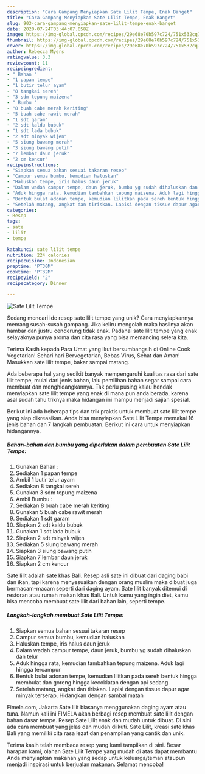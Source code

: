 ```yaml
---
description: "Cara Gampang Menyiapkan Sate Lilit Tempe, Enak Banget"
title: "Cara Gampang Menyiapkan Sate Lilit Tempe, Enak Banget"
slug: 903-cara-gampang-menyiapkan-sate-lilit-tempe-enak-banget
date: 2020-07-24T03:44:07.058Z
image: https://img-global.cpcdn.com/recipes/29e68e70b597c724/751x532cq70/sate-lilit-tempe-foto-resep-utama.jpg
thumbnail: https://img-global.cpcdn.com/recipes/29e68e70b597c724/751x532cq70/sate-lilit-tempe-foto-resep-utama.jpg
cover: https://img-global.cpcdn.com/recipes/29e68e70b597c724/751x532cq70/sate-lilit-tempe-foto-resep-utama.jpg
author: Rebecca Myers
ratingvalue: 3.3
reviewcount: 11
recipeingredient:
- " Bahan "
- "1 papan tempe"
- "1 butir telur ayam"
- "8 tangkai sereh"
- "3 sdm tepung maizena"
- " Bumbu "
- "8 buah cabe merah keriting"
- "5 buah cabe rawit merah"
- "1 sdt garam"
- "2 sdt kaldu bubuk"
- "1 sdt lada bubuk"
- "2 sdt minyak wijen"
- "5 siung bawang merah"
- "3 siung bawang putih"
- "7 lembar daun jeruk"
- "2 cm kencur"
recipeinstructions:
- "Siapkan semua bahan sesuai takaran resep"
- "Campur semua bumbu, kemudian haluskan"
- "Haluskan tempe, iris halus daun jeruk"
- "Dalam wadah campur tempe, daun jeruk, bumbu yg sudah dihaluskan dan telur"
- "Aduk hingga rata, kemudian tambahkan tepung maizena. Aduk lagi hingga tercampur"
- "Bentuk bulat adonan tempe, kemudian lilitkan pada sereh bentuk hingga membulat dan goreng hingga kecoklatan dengan api sedang."
- "Setelah matang, angkat dan tiriskan. Lapisi dengan tissue dapur agar minyak terserap. Hidangkan dengan sambal matah"
categories:
- Resep
tags:
- sate
- lilit
- tempe

katakunci: sate lilit tempe 
nutrition: 224 calories
recipecuisine: Indonesian
preptime: "PT30M"
cooktime: "PT32M"
recipeyield: "2"
recipecategory: Dinner

---
```



![Sate Lilit Tempe](https://img-global.cpcdn.com/recipes/29e68e70b597c724/751x532cq70/sate-lilit-tempe-foto-resep-utama.jpg)

Sedang mencari ide resep sate lilit tempe yang unik? Cara menyiapkannya memang susah-susah gampang. Jika keliru mengolah maka hasilnya akan hambar dan justru cenderung tidak enak. Padahal sate lilit tempe yang enak selayaknya punya aroma dan cita rasa yang bisa memancing selera kita.

Terima Kasih kepada Para Umat yang ikut bersumbangsih di Online Cook Vegetarian! Sehari hari Bervegetarian, Bebas Virus, Sehat dan Aman! Masukkan sate lilit tempe, bakar sampai matang.

Ada beberapa hal yang sedikit banyak mempengaruhi kualitas rasa dari sate lilit tempe, mulai dari jenis bahan, lalu pemilihan bahan segar sampai cara membuat dan menghidangkannya. Tak perlu pusing kalau hendak menyiapkan sate lilit tempe yang enak di mana pun anda berada, karena asal sudah tahu triknya maka hidangan ini mampu menjadi sajian spesial.


Berikut ini ada beberapa tips dan trik praktis untuk membuat sate lilit tempe yang siap dikreasikan. Anda bisa menyiapkan Sate Lilit Tempe memakai 16 jenis bahan dan 7 langkah pembuatan. Berikut ini cara untuk menyiapkan hidangannya.

<!--inarticleads1-->

##### Bahan-bahan dan bumbu yang diperlukan dalam pembuatan Sate Lilit Tempe:

1. Gunakan  Bahan :
1. Sediakan 1 papan tempe
1. Ambil 1 butir telur ayam
1. Sediakan 8 tangkai sereh
1. Gunakan 3 sdm tepung maizena
1. Ambil  Bumbu :
1. Sediakan 8 buah cabe merah keriting
1. Gunakan 5 buah cabe rawit merah
1. Sediakan 1 sdt garam
1. Siapkan 2 sdt kaldu bubuk
1. Gunakan 1 sdt lada bubuk
1. Siapkan 2 sdt minyak wijen
1. Sediakan 5 siung bawang merah
1. Siapkan 3 siung bawang putih
1. Siapkan 7 lembar daun jeruk
1. Siapkan 2 cm kencur


Sate lilit adalah sate khas Bali. Resep asli sate ini dibuat dari daging babi dan ikan, tapi karena menyesuaikan dengan orang muslim maka dibuat juga bermacam-macam seperti dari daging ayam. Sate lilit banyak ditemui di restoran atau rumah makan khas Bali. Untuk kamu yang ingin diet, kamu bisa mencoba membuat sate lilit dari bahan lain, seperti tempe. 

<!--inarticleads2-->

##### Langkah-langkah membuat Sate Lilit Tempe:

1. Siapkan semua bahan sesuai takaran resep
1. Campur semua bumbu, kemudian haluskan
1. Haluskan tempe, iris halus daun jeruk
1. Dalam wadah campur tempe, daun jeruk, bumbu yg sudah dihaluskan dan telur
1. Aduk hingga rata, kemudian tambahkan tepung maizena. Aduk lagi hingga tercampur
1. Bentuk bulat adonan tempe, kemudian lilitkan pada sereh bentuk hingga membulat dan goreng hingga kecoklatan dengan api sedang.
1. Setelah matang, angkat dan tiriskan. Lapisi dengan tissue dapur agar minyak terserap. Hidangkan dengan sambal matah


Fimela.com, Jakarta Sate lilit biasanya menggunakan daging ayam atau tuna. Namun kali ini FIMELA akan berbagi resep membuat sate lilit dengan bahan dasar tempe. Resep Sate Lilit enak dan mudah untuk dibuat. Di sini ada cara membuat yang jelas dan mudah diikuti. Sate Lilit, kreasi sate khas Bali yang memiliki cita rasa lezat dan penampilan yang cantik dan unik. 

Terima kasih telah membaca resep yang kami tampilkan di sini. Besar harapan kami, olahan Sate Lilit Tempe yang mudah di atas dapat membantu Anda menyiapkan makanan yang sedap untuk keluarga/teman ataupun menjadi inspirasi untuk berjualan makanan. Selamat mencoba!
